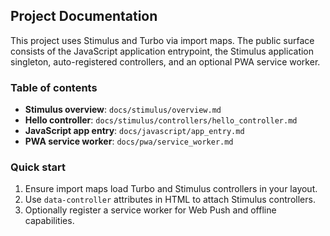 ## Project Documentation

This project uses Stimulus and Turbo via import maps. The public surface consists of the JavaScript application entrypoint, the Stimulus application singleton, auto-registered controllers, and an optional PWA service worker.

### Table of contents
- **Stimulus overview**: `docs/stimulus/overview.md`
- **Hello controller**: `docs/stimulus/controllers/hello_controller.md`
- **JavaScript app entry**: `docs/javascript/app_entry.md`
- **PWA service worker**: `docs/pwa/service_worker.md`

### Quick start
1. Ensure import maps load Turbo and Stimulus controllers in your layout.
2. Use `data-controller` attributes in HTML to attach Stimulus controllers.
3. Optionally register a service worker for Web Push and offline capabilities.

